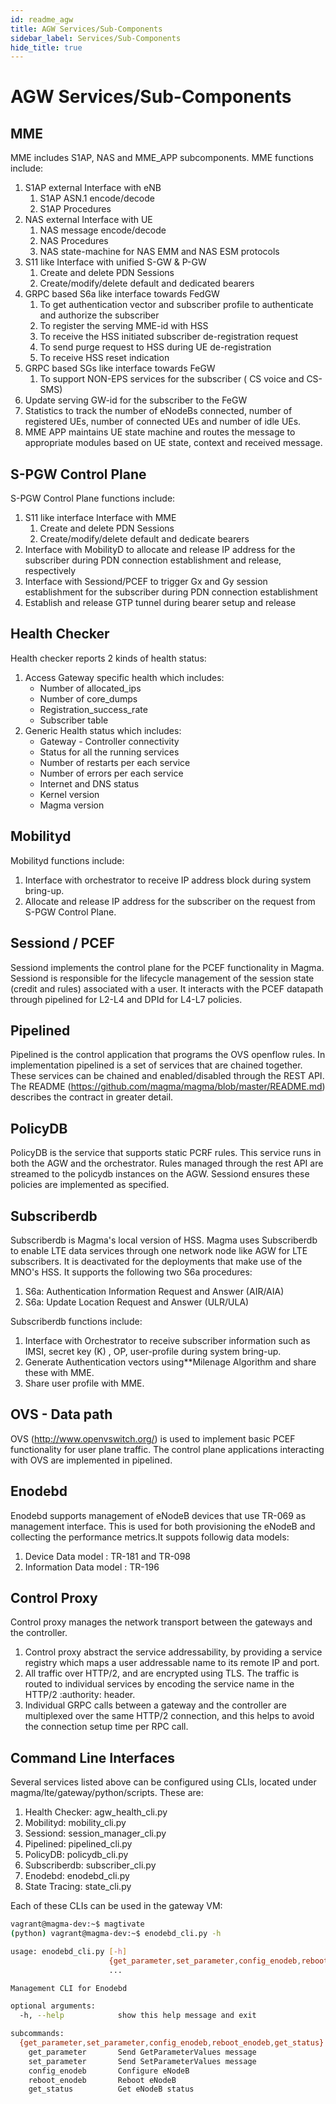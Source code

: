 ```yaml
---
id: readme_agw
title: AGW Services/Sub-Components
sidebar_label: Services/Sub-Components
hide_title: true
---
```

# AGW Services/Sub-Components

## MME

 MME includes S1AP, NAS and MME_APP subcomponents. MME functions include:

1. S1AP external Interface with eNB
    1. S1AP ASN.1 encode/decode
    2. S1AP Procedures
2. NAS external Interface with UE
    1. NAS message encode/decode
    2. NAS Procedures
    3. NAS state-machine for NAS EMM and NAS ESM protocols
3. S11 like Interface with unified S-GW & P-GW
    1. Create and delete PDN Sessions
    2. Create/modify/delete default and dedicated bearers
4. GRPC based S6a like interface towards FedGW
    1. To get authentication vector and subscriber profile to authenticate and authorize the subscriber
    2. To register the serving MME-id with HSS
    3. To receive the HSS initiated subscriber de-registration request
    4. To send purge request to HSS during UE de-registration
    5. To receive HSS reset indication
5. GRPC based SGs like interface towards FeGW
    1. To support NON-EPS services for the subscriber ( CS voice and CS-SMS)
6. Update serving GW-id for the subscriber to the FeGW
7. Statistics to track the number of eNodeBs connected, number of registered UEs, number of connected UEs and number of idle UEs.
8. MME APP maintains UE state machine and routes the message to appropriate modules based on UE state, context and received message.

## S-PGW Control Plane

S-PGW Control Plane functions include:

1. S11 like interface Interface with MME
    1. Create and delete PDN Sessions
    2. Create/modify/delete default and dedicate bearers
2. Interface with MobilityD to allocate and release IP address for the subscriber during PDN connection establishment and release, respectively
3. Interface with Sessiond/PCEF to trigger Gx and Gy session establishment for the subscriber during PDN connection establishment
4. Establish and release GTP tunnel during bearer setup and release

## Health Checker

Health checker reports 2 kinds of health status:

1. Access Gateway specific health which includes:
    - Number of allocated_ips
    - Number of core_dumps
    - Registration_success_rate
    - Subscriber table
2. Generic Health status which includes:
    - Gateway - Controller connectivity
    - Status for all the running services
    - Number of restarts per each service
    - Number of errors per each service
    - Internet and DNS status
    - Kernel version
    - Magma version

## Mobilityd

Mobilityd functions include:

1. Interface with orchestrator to receive IP address block during system bring-up.
2. Allocate and release  IP address for the  subscriber on the request from S-PGW Control Plane.

## Sessiond / PCEF

Sessiond implements the control plane for the PCEF functionality in Magma. Sessiond is responsible for the lifecycle management of the session state (credit and rules) associated with a user. It interacts with the PCEF datapath through pipelined for L2-L4 and DPId for L4-L7 policies.

## Pipelined

Pipelined is the control application that programs the OVS openflow rules. In implementation pipelined is a set of services that are chained together. These services can be chained and enabled/disabled through the REST API.  The README (<https://github.com/magma/magma/blob/master/README.md>) describes the contract in greater detail.

## PolicyDB

PolicyDB is the service that supports static PCRF rules. This service runs in both the AGW and the orchestrator. Rules managed through the rest API are streamed to the policydb instances on the AGW. Sessiond ensures these policies are implemented as specified.

## Subscriberdb

Subscriberdb is Magma's local version of HSS. Magma uses Subscriberdb to enable LTE data services through one network node like AGW for LTE subscribers.  It is deactivated for the deployments that make use of the MNO's HSS. It supports the following two S6a procedures:

1. S6a: Authentication Information Request and Answer (AIR/AIA)
2. S6a: Update Location Request and Answer (ULR/ULA)

Subscriberdb functions include:

1. Interface with Orchestrator to receive subscriber information such as IMSI, secret key (K) , OP, user-profile during system bring-up.
2. Generate Authentication vectors using**Milenage Algorithm and share these with MME.
3. Share user profile with MME.

## OVS - Data path

OVS (<http://www.openvswitch.org/>) is used to implement basic PCEF functionality for user plane traffic. The control plane applications interacting with OVS are implemented in pipelined.

## Enodebd

Enodebd supports management of eNodeB devices that use TR-069 as management interface. This is used for both provisioning the eNodeB and collecting the performance metrics.It suppots followig data models:

1. Device Data  model : TR-181 and TR-098
2. Information Data model : TR-196

## Control Proxy

Control proxy manages the network transport between the gateways and the controller.

1. Control proxy abstract the service addressability, by providing a service registry which maps a user addressable name to its remote IP and port.
2. All traffic over HTTP/2, and are encrypted using TLS. The traffic is routed to individual services by encoding the service name in the HTTP/2 :authority: header.
3. Individual GRPC calls between a gateway and the controller are multiplexed over the same HTTP/2 connection, and this helps to avoid the connection setup time per RPC call.

## Command Line Interfaces

Several services listed above can be configured using CLIs, located under
magma/lte/gateway/python/scripts. These are:

1. Health Checker: agw_health_cli.py
2. Mobilityd: mobility_cli.py
3. Sessiond: session_manager_cli.py
4. Pipelined: pipelined_cli.py
5. PolicyDB: policydb_cli.py
6. Subscriberdb: subscriber_cli.py
7. Enodebd: enodebd_cli.py
8. State Tracing: state_cli.py

Each of these CLIs can be used in the gateway VM:

```bash
vagrant@magma-dev:~$ magtivate
(python) vagrant@magma-dev:~$ enodebd_cli.py -h

usage: enodebd_cli.py [-h]
                      {get_parameter,set_parameter,config_enodeb,reboot_enodeb,get_status}
                      ...

Management CLI for Enodebd

optional arguments:
  -h, --help            show this help message and exit

subcommands:
  {get_parameter,set_parameter,config_enodeb,reboot_enodeb,get_status}
    get_parameter       Send GetParameterValues message
    set_parameter       Send SetParameterValues message
    config_enodeb       Configure eNodeB
    reboot_enodeb       Reboot eNodeB
    get_status          Get eNodeB status
```
